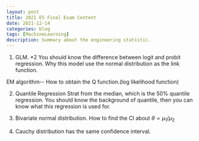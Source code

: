 ```yaml
---
layout: post
title: 2021 ES Final Exam Content
date: 2021-12-14
categories: blog
tags: [MachineLearning]
description: Summary about the engineering statistic.
---
```


1. GLM. *2
You should know the difference between logit and probit regression.
Why this model use the normal distribution as the link function.

EM algorithm-- How to obtain the Q function.(log likelihood function)

2. Quantile Regression
Strat from the median, which is the 50% quantile regression.
You should know the background of quantile, then you can know what this
regression is used for.

3. Bivariate normal distribution.
How to find the CI about $\theta = \mu_1/\mu_2$

4. Cauchy distribution has the same confidence interval.
